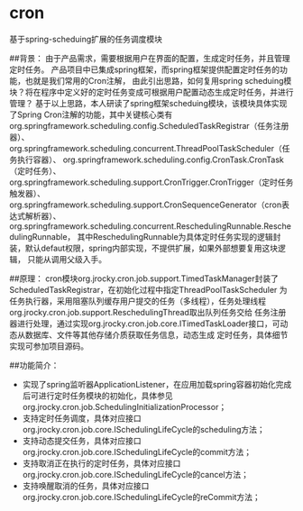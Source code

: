 # cron
基于spring-scheduing扩展的任务调度模块

##背景：
由于产品需求，需要根据用户在界面的配置，生成定时任务，并且管理定时任务。
产品项目中已集成spring框架，而spring框架提供配置定时任务的功能，也就是我们常用的Cron注解，
由此引出思路，如何复用spring scheduing模块？将在程序中定义好的定时任务变成可根据用户配置动态生成定时任务，并进行管理？
基于以上思路，本人研读了spring框架scheduing模块，该模块具体实现了Spring Cron注解的功能，其中关键核心类有org.springframework.scheduling.config.ScheduledTaskRegistrar（任务注册器）、org.springframework.scheduling.concurrent.ThreadPoolTaskScheduler（任务执行容器）、
org.springframework.scheduling.config.CronTask.CronTask（定时任务）、
org.springframework.scheduling.support.CronTrigger.CronTrigger（定时任务触发器）、
org.springframework.scheduling.support.CronSequenceGenerator（cron表达式解析器）、
org.springframework.scheduling.concurrent.ReschedulingRunnable.ReschedulingRunnable，
其中ReschedulingRunnable为具体定时任务实现的逻辑封装，默认defaut权限，spring内部实现，不提供扩展，如果外部想要复用这块逻辑，
只能从调用父级入手。

##原理：
cron模块org.jrocky.cron.job.support.TimedTaskManager封装了ScheduledTaskRegistrar，在初始化过程中指定ThreadPoolTaskScheduler
为任务执行器，采用阻塞队列缓存用户提交的任务（多线程），任务处理线程org.jrocky.cron.job.support.ReschedulingThread取出队列任务交给
任务注册器进行处理，通过实现org.jrocky.cron.job.core.ITimedTaskLoader接口，可动态从数据库、文件等其他存储介质获取任务信息，动态生成
定时任务，具体细节实现可参加项目源码。

##功能简介：
* 实现了spring监听器ApplicationListener，在应用加载spring容器初始化完成后可进行定时任务模块的初始化，具体参见org.jrocky.cron.job.SchedulingInitializationProcessor；
* 支持定时任务调度，具体对应接口org.jrocky.cron.job.core.ISchedulingLifeCycle的scheduling方法；
* 支持动态提交任务，具体对应接口org.jrocky.cron.job.core.ISchedulingLifeCycle的commit方法；
* 支持取消正在执行的定时任务，具体对应接口org.jrocky.cron.job.core.ISchedulingLifeCycle的cancel方法；
* 支持唤醒取消的任务，具体对应接口org.jrocky.cron.job.core.ISchedulingLifeCycle的reCommit方法；


